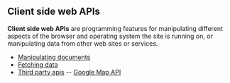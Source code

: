 Client side web APIs
---  
**Client side web APIs** are programming features for manipulating different aspects of the browser and operating system the site is 
running on, or manipulating data from other web sites or services.

- [Manipulating documents](https://github.com/VictoriaShyika/HTML_CSS_JS_Learning/tree/main/Client-side_web_APIs/Manipulating-documents)
- [Fetching data](https://github.com/VictoriaShyika/HTML_CSS_JS_Learning/tree/main/Client-side_web_APIs/Fetching-data)
- [Third party apis](https://github.com/VictoriaShyika/HTML_CSS_JS_Learning/tree/main/Client-side_web_APIs/Third-party-apis)
-- [Google Map API](https://github.com/VictoriaShyika/HTML_CSS_JS_Learning/tree/main/Client-side_web_APIs/Third-party-apis/google%20-map_API)
